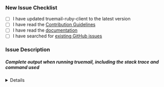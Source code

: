 <!-- Thanks for helping to make Truemail better! Before submit your issue, please make sure to check the following boxes by putting an x in the [ ] (don't: [x ], [ x], do: [x]) -->

### New Issue Checklist

- [ ] I have updated truemail-ruby-client to the latest version
- [ ] I have read the [Contribution Guidelines](https://github.com/truemail-rb/truemail-ruby-client/blob/master/CONTRIBUTING.md)
- [ ] I have read the [documentation](https://github.com/truemail-rb/truemail-ruby-client/blob/master/README.md)
- [ ] I have searched for [existing GitHub issues](https://github.com/truemail-rb/truemail-ruby-client/issues)

### Issue Description
<!-- Please include what's happening, expected behavior, and any relevant code samples -->

##### Complete output when running truemail, including the stack trace and command used

<details>
  <pre>[INSERT OUTPUT HERE]</pre>
</details>
